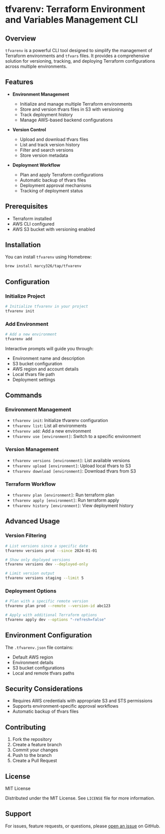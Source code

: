 # tfvarenv: Terraform Environment and Variables Management CLI

## Overview

`tfvarenv` is a powerful CLI tool designed to simplify the management of Terraform environments and `tfvars` files. It provides a comprehensive solution for versioning, tracking, and deploying Terraform configurations across multiple environments.

## Features

- **Environment Management**
  - Initialize and manage multiple Terraform environments
  - Store and version tfvars files in S3 with versioning
  - Track deployment history
  - Manage AWS-based backend configurations

- **Version Control**
  - Upload and download tfvars files
  - List and track version history
  - Filter and search versions
  - Store version metadata

- **Deployment Workflow**
  - Plan and apply Terraform configurations
  - Automatic backup of tfvars files
  - Deployment approval mechanisms
  - Tracking of deployment status

## Prerequisites

- Terraform installed
- AWS CLI configured
- AWS S3 bucket with versioning enabled

## Installation

You can install `tfvarenv` using Homebrew:

```bash
brew install marcy326/tap/tfvarenv
```

## Configuration

### Initialize Project

```bash
# Initialize tfvarenv in your project
tfvarenv init
```

### Add Environment

```bash
# Add a new environment
tfvarenv add
```

Interactive prompts will guide you through:
- Environment name and description
- S3 bucket configuration
- AWS region and account details
- Local tfvars file path
- Deployment settings

## Commands

### Environment Management
- `tfvarenv init`: Initialize tfvarenv configuration
- `tfvarenv list`: List all environments
- `tfvarenv add`: Add a new environment
- `tfvarenv use [environment]`: Switch to a specific environment

### Version Management
- `tfvarenv versions [environment]`: List available versions
- `tfvarenv upload [environment]`: Upload local tfvars to S3
- `tfvarenv download [environment]`: Download tfvars from S3

### Terraform Workflow
- `tfvarenv plan [environment]`: Run terraform plan
- `tfvarenv apply [environment]`: Run terraform apply
- `tfvarenv history [environment]`: View deployment history

## Advanced Usage

### Version Filtering
```bash
# List versions since a specific date
tfvarenv versions prod --since 2024-01-01

# Show only deployed versions
tfvarenv versions dev --deployed-only

# Limit version output
tfvarenv versions staging --limit 5
```

### Deployment Options
```bash
# Plan with a specific remote version
tfvarenv plan prod --remote --version-id abc123

# Apply with additional Terraform options
tfvarenv apply dev --options "-refresh=false"
```

## Environment Configuration

The `.tfvarenv.json` file contains:
- Default AWS region
- Environment details
- S3 bucket configurations
- Local and remote tfvars paths

## Security Considerations

- Requires AWS credentials with appropriate S3 and STS permissions
- Supports environment-specific approval workflows
- Automatic backup of tfvars files

## Contributing

1. Fork the repository
2. Create a feature branch
3. Commit your changes
4. Push to the branch
5. Create a Pull Request

## License

MIT License

Distributed under the MIT License. See `LICENSE` file for more information.

## Support

For issues, feature requests, or questions, please [open an issue](https://github.com/marcy326/tfvarenv/issues) on GitHub.
